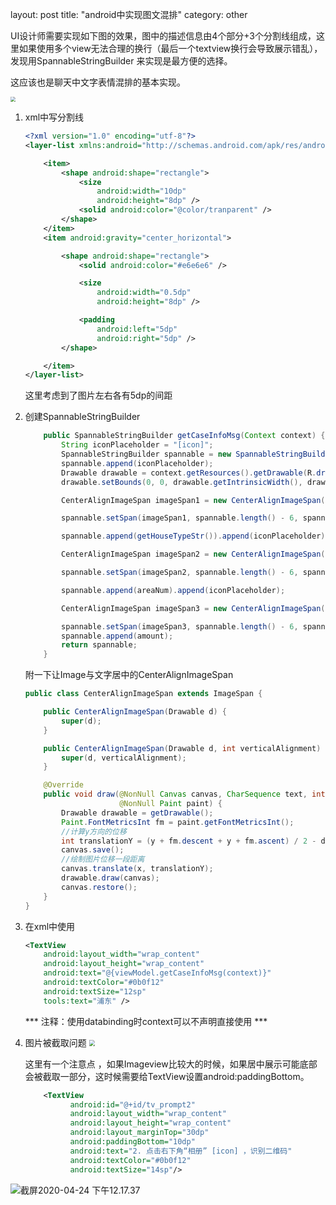 layout: post
title: "android中实现图文混排"
category: other

UI设计师需要实现如下图的效果，图中的描述信息由4个部分+3个分割线组成，这里如果使用多个view无法合理的换行（最后一个textview换行会导致展示错乱），发现用SpannableStringBuilder 来实现是最方便的选择。

这应该也是聊天中文字表情混排的基本实现。

<img src="https://cdn.jsdelivr.net/gh/holiday-toby/imageBed@master/uPic/device-2020-04-24-115428.png" style="zoom:50%">


1. xml中写分割线
   ```xml
   <?xml version="1.0" encoding="utf-8"?>
   <layer-list xmlns:android="http://schemas.android.com/apk/res/android">

       <item>
           <shape android:shape="rectangle">
               <size
                   android:width="10dp"
                   android:height="8dp" />
               <solid android:color="@color/tranparent" />
           </shape>
       </item>
       <item android:gravity="center_horizontal">
   
           <shape android:shape="rectangle">
               <solid android:color="#e6e6e6" />
   
               <size
                   android:width="0.5dp"
                   android:height="8dp" />
   
               <padding
                   android:left="5dp"
                   android:right="5dp" />
           </shape>
   
       </item>
   </layer-list>
   
   ```
   
   这里考虑到了图片左右各有5dp的间距
   
2. 创建SpannableStringBuilder

   ```java
       public SpannableStringBuilder getCaseInfoMsg(Context context) {
           String iconPlaceholder = "[icon]";
           SpannableStringBuilder spannable = new SpannableStringBuilder(styleName);
           spannable.append(iconPlaceholder);
           Drawable drawable = context.getResources().getDrawable(R.drawable.linear_divider_double_list);
           drawable.setBounds(0, 0, drawable.getIntrinsicWidth(), drawable.getIntrinsicHeight());
   
           CenterAlignImageSpan imageSpan1 = new CenterAlignImageSpan(drawable, ImageSpan.ALIGN_BASELINE);
   
           spannable.setSpan(imageSpan1, spannable.length() - 6, spannable.length(), Spanned.SPAN_INCLUSIVE_EXCLUSIVE);
   
           spannable.append(getHouseTypeStr()).append(iconPlaceholder);
   
           CenterAlignImageSpan imageSpan2 = new CenterAlignImageSpan(drawable, ImageSpan.ALIGN_BASELINE);
   
           spannable.setSpan(imageSpan2, spannable.length() - 6, spannable.length(), Spanned.SPAN_INCLUSIVE_EXCLUSIVE);
   
           spannable.append(areaNum).append(iconPlaceholder);
   
           CenterAlignImageSpan imageSpan3 = new CenterAlignImageSpan(drawable, ImageSpan.ALIGN_BASELINE);
   
           spannable.setSpan(imageSpan3, spannable.length() - 6, spannable.length(), Spanned.SPAN_INCLUSIVE_EXCLUSIVE);
           spannable.append(amount);
           return spannable;
       }
   ```
   附一下让Image与文字居中的CenterAlignImageSpan
   ```java
   public class CenterAlignImageSpan extends ImageSpan {
   
       public CenterAlignImageSpan(Drawable d) {
           super(d);
       }
   
       public CenterAlignImageSpan(Drawable d, int verticalAlignment) {
           super(d, verticalAlignment);
       }
   
       @Override
       public void draw(@NonNull Canvas canvas, CharSequence text, int start, int end, float x, int top, int y, int bottom,
                        @NonNull Paint paint) {
           Drawable drawable = getDrawable();
           Paint.FontMetricsInt fm = paint.getFontMetricsInt();
           //计算y方向的位移
           int translationY = (y + fm.descent + y + fm.ascent) / 2 - drawable.getBounds().bottom / 2;
           canvas.save();
           //绘制图片位移一段距离
           canvas.translate(x, translationY);
           drawable.draw(canvas);
           canvas.restore();
       }
   }
   ```

3. 在xml中使用

   ```xml
   <TextView
       android:layout_width="wrap_content"
       android:layout_height="wrap_content"
       android:text="@{viewModel.getCaseInfoMsg(context)}"
       android:textColor="#0b0f12"
       android:textSize="12sp"
       tools:text="浦东" />
   ```
   
   *** 注释：使用databinding时context可以不声明直接使用 ***
   
4. 图片被截取问题
   <img src="https://cdn.jsdelivr.net/gh/holiday-toby/imageBed@master/uPic/device-2020-04-24-122125.png" style="zoom:60%">
   
   这里有一个注意点 ，如果Imageview比较大的时候，如果居中展示可能底部会被截取一部分，这时候需要给TextView设置android:paddingBottom。
   ```xml
       <TextView
             android:id="@+id/tv_prompt2"
             android:layout_width="wrap_content"
             android:layout_height="wrap_content"
             android:layout_marginTop="30dp"
             android:paddingBottom="10dp"
             android:text="2. 点击右下角“相册” [icon] ，识别二维码"
             android:textColor="#0b0f12"
             android:textSize="14sp"/>
   ```
![截屏2020-04-24 下午12.17.37](https://cdn.jsdelivr.net/gh/holiday-toby/imageBed@master/uPic/截屏2020-04-24%20下午12.17.37.png)
   

